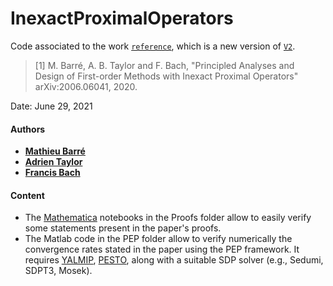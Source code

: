 # InexactProximalOperators

Code associated to the work [`reference`](https://arxiv.org/abs/2006.06041), which is a new version of [`V2`](https://arxiv.org/abs/2006.06041v2).

> [1] M. Barré, A. B. Taylor and F. Bach, "Principled Analyses and Design of First-order Methods with Inexact Proximal Operators" arXiv:2006.06041, 2020.

Date:    June 29, 2021

#### Authors

- [**Mathieu Barré**](https://mathbarre.github.io/)
- [**Adrien Taylor**](https://www.di.ens.fr/~ataylor/)
- [**Francis Bach**](https://www.di.ens.fr/~fbach/)

#### Content
- The [Mathematica](https://www.wolfram.com/mathematica/) notebooks in the Proofs folder allow to easily verify some statements present in the paper's proofs.
- The Matlab code in the PEP folder allow to verify numerically the convergence rates stated in the paper using the PEP framework. It requires [YALMIP](https://yalmip.github.io/), [PESTO](https://github.com/AdrienTaylor/Performance-Estimation-Toolbox), along with a suitable SDP solver (e.g., Sedumi, SDPT3, Mosek).
